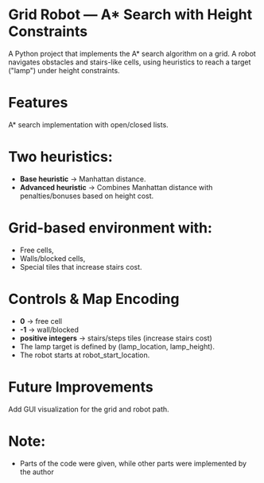 # Grid Robot — A* Search with Height Constraints
A Python project that implements the A* search algorithm on a grid.
A robot navigates obstacles and stairs-like cells, using heuristics to reach a target ("lamp") under height constraints.

# Features
A* search implementation with open/closed lists.
# Two heuristics:
- **Base heuristic** → Manhattan distance.
- **Advanced heuristic** → Combines Manhattan distance with penalties/bonuses based on height cost.

# Grid-based environment with:
- Free cells,
- Walls/blocked cells,
- Special tiles that increase stairs cost.

# Controls & Map Encoding
- **0** → free cell
- **-1** → wall/blocked
- **positive integers** → stairs/steps tiles (increase stairs cost)
- The lamp target is defined by (lamp_location, lamp_height).
- The robot starts at robot_start_location.

# Future Improvements
Add GUI visualization for the grid and robot path.

# Note:
- Parts of the code were given, while other parts were implemented by the author
